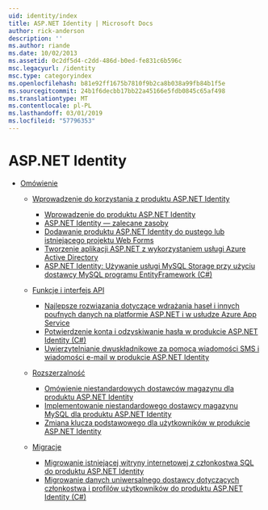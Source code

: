 ```yaml
---
uid: identity/index
title: ASP.NET Identity | Microsoft Docs
author: rick-anderson
description: ''
ms.author: riande
ms.date: 10/02/2013
ms.assetid: 0c2df5d4-c2dd-486d-b0ed-fe831c6b596c
msc.legacyurl: /identity
msc.type: categoryindex
ms.openlocfilehash: b81e92ff1675b7810f9b2ca8b038a99fb84b1f5e
ms.sourcegitcommit: 24b1f6decbb17bb22a45166e5fdb0845c65af498
ms.translationtype: MT
ms.contentlocale: pl-PL
ms.lasthandoff: 03/01/2019
ms.locfileid: "57796353"
---
```

<a name="aspnet-identity"></a>ASP.NET Identity
====================
- [Omówienie](overview/index.md)

    - [Wprowadzenie do korzystania z produktu ASP.NET Identity](overview/getting-started/index.md)

        - [Wprowadzenie do produktu ASP.NET Identity](overview/getting-started/introduction-to-aspnet-identity.md)
        - [ASP.NET Identity — zalecane zasoby](overview/getting-started/aspnet-identity-recommended-resources.md)
        - [Dodawanie produktu ASP.NET Identity do pustego lub istniejącego projektu Web Forms](overview/getting-started/adding-aspnet-identity-to-an-empty-or-existing-web-forms-project.md)
        - [Tworzenie aplikacji ASP.NET z wykorzystaniem usługi Azure Active Directory](overview/getting-started/developing-aspnet-apps-with-windows-azure-active-directory.md)
        - [ASP.NET Identity: Używanie usługi MySQL Storage przy użyciu dostawcy MySQL programu EntityFramework (C#)](overview/getting-started/aspnet-identity-using-mysql-storage-with-an-entityframework-mysql-provider.md)
    - [Funkcje i interfejs API](overview/features-api/index.md)

        - [Najlepsze rozwiązania dotyczące wdrażania haseł i innych poufnych danych na platformie ASP.NET i w usłudze Azure App Service](overview/features-api/best-practices-for-deploying-passwords-and-other-sensitive-data-to-aspnet-and-azure.md)
        - [Potwierdzenie konta i odzyskiwanie hasła w produkcie ASP.NET Identity (C#)](overview/features-api/account-confirmation-and-password-recovery-with-aspnet-identity.md)
        - [Uwierzytelnianie dwuskładnikowe za pomocą wiadomości SMS i wiadomości e-mail w produkcie ASP.NET Identity](overview/features-api/two-factor-authentication-using-sms-and-email-with-aspnet-identity.md)
    - [Rozszerzalność](overview/extensibility/index.md)

        - [Omówienie niestandardowych dostawców magazynu dla produktu ASP.NET Identity](overview/extensibility/overview-of-custom-storage-providers-for-aspnet-identity.md)
        - [Implementowanie niestandardowego dostawcy magazynu MySQL dla produktu ASP.NET Identity](overview/extensibility/implementing-a-custom-mysql-aspnet-identity-storage-provider.md)
        - [Zmiana klucza podstawowego dla użytkowników w produkcie ASP.NET Identity](overview/extensibility/change-primary-key-for-users-in-aspnet-identity.md)
    - [Migracje](overview/migrations/index.md)

        - [Migrowanie istniejącej witryny internetowej z członkostwa SQL do produktu ASP.NET Identity](overview/migrations/migrating-an-existing-website-from-sql-membership-to-aspnet-identity.md)
        - [Migrowanie danych uniwersalnego dostawcy dotyczących członkostwa i profilów użytkowników do produktu ASP.NET Identity (C#)](overview/migrations/migrating-universal-provider-data-for-membership-and-user-profiles-to-aspnet-identity.md)
